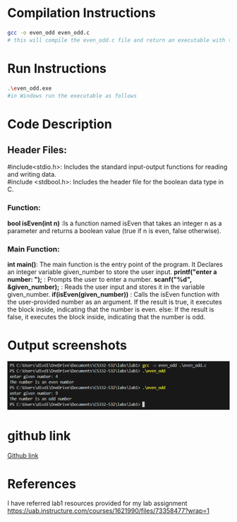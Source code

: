 <!--
NOTES:
This is the README file for even or odd C program
-->

# Compilation Instructions

```bash
gcc -o even_odd even_odd.c 
# this will compile the even_odd.c file and return an executable with the executable name even_odd.exe
```
# Run Instructions

```bash
.\even_odd.exe
#in Windows run the executable as follows
```

# Code Description

## Header Files:

#include<stdio.h>: Includes the standard input-output functions for reading and writing data.\
#include <stdbool.h>: Includes the header file for the boolean data type in C.

### Function:

**bool isEven(int n)** :Is a function named isEven that takes an integer n as a parameter and returns a boolean value (true if n is even, false otherwise).

### Main Function:

**int main()**: The main function is the entry point of the program.
It Declares an integer variable given_number to store the user input.
**printf("enter a number: ");** : Prompts the user to enter a number.
**scanf("%d", &given_number);** : Reads the user input and stores it in the variable given_number.
**if(isEven(given_number))** : Calls the isEven function with the user-provided number as an argument. If the result is true, it executes the block inside, indicating that the number is even.
else: If the result is false, it executes the block inside, indicating that the number is odd.

# Output screenshots
![Alt text](image.png)

# github link

[Github link](https://google.com)

# References
I have referred lab1 resources provided for my lab assignment 
https://uab.instructure.com/courses/1621990/files/73358477?wrap=1
